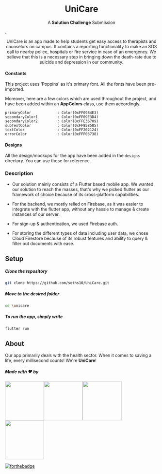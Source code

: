 
<h1 align="center"> UniCare </h1>
<p align="center">A <b>Solution Challenge</b> Submission</p>.

<p align="center">UniCare is an app made to help students get easy access to therapists and counselors on campus. It contains a reporting functionality to make an SOS call to nearby police, hospitals or fire service in case of an emergency. We believe that this is a necessary step in bringing down the death-rate due to suicide and depression in our community.</p>


#### Constants
This project uses 'Poppins' as it's primary font. All the fonts have been pre-imported.

Moreover, here are a few colors which are used throughout the project, and have been added within an **AppColors** class, use them accordingly.

```
primaryColor            : Color(0xFF0984E3)
secondaryColor1         : Color(0xFF09E3D4)
secondaryColor2         : Color(0xFFE36709)
subTextColor            : Color(0xFF858585)
textColor               : Color(0xFF202124)
errorColor              : Color(0xFFF03738)
```

#### Designs

All the design/mockups for the app have been added in the `designs` directory. You can use those for reference.

### Description
 - Our solution mainly consists of a Flutter based mobile app. We wanted
   our solution to reach the masses, that's why we picked flutter as our
   framework of choice because of its cross-platform capabilities.
  
  - For the backend, we mostly relied on Firebase, as it was easier to
   integrate with the flutter app, without any hassle to manage & create
   instances of our server. 
   
  - For sign-up & authentication, we used Firebase auth.
   
  - For storing the different types of data including user data, we chose Cloud Firestore because of its robust
   features and ability to query & filter out documents with ease.

## Setup

  ##### Clone the repository
```bash
git clone https://github.com/seths10/UniCare.git
```
  ##### Move to the desired folder
```bash
cd \unicare
```

  ##### To run the app, simply write
```bash
flutter run
```
## About
Our app primarily deals with the health sector. When it comes to saving a life, every millisecond counts! We're **UniCare**! 

##### Made with ♥ by 

<p align="left">
<a href="https://github.com/seths10"><img width="128px" src="https://avatars1.githubusercontent.com/u/54989142?s=460&u=4b787a0f50c1236b915d4766aa1a40c1b1d9f313&v=4"></a><a href="https://github.com/bilyhack12"><img width="128px" src="https://avatars.githubusercontent.com/u/51001134?v=4"></a><a href="https://github.com/strange_philip"><img width="128px" src="https://avatars.githubusercontent.com/u/44980497?v=4"></a><a href="https://github.com/kennydop"><img width="128px" src="https://avatars.githubusercontent.com/u/60166991?v=4"></a>
</p>

[![forthebadge](https://forthebadge.com/images/badges/built-with-love.svg)](https://github.com/seths10)
